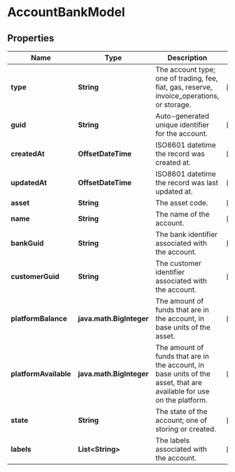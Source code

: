 

# AccountBankModel


## Properties

| Name | Type | Description | Notes |
|------------ | ------------- | ------------- | -------------|
|**type** | **String** | The account type; one of trading, fee, fiat, gas, reserve, invoice_operations, or storage. |  [optional] |
|**guid** | **String** | Auto-generated unique identifier for the account. |  [optional] |
|**createdAt** | **OffsetDateTime** | ISO8601 datetime the record was created at. |  [optional] |
|**updatedAt** | **OffsetDateTime** | ISO8601 datetime the record was last updated at. |  [optional] |
|**asset** | **String** | The asset code. |  [optional] |
|**name** | **String** | The name of the account. |  [optional] |
|**bankGuid** | **String** | The bank identifier associated with the account. |  [optional] |
|**customerGuid** | **String** | The customer identifier associated with the account. |  [optional] |
|**platformBalance** | **java.math.BigInteger** | The amount of funds that are in the account, in base units of the asset. |  [optional] |
|**platformAvailable** | **java.math.BigInteger** | The amount of funds that are in the account, in base units of the asset, that are available for use on the platform. |  [optional] |
|**state** | **String** | The state of the account; one of storing or created. |  [optional] |
|**labels** | **List&lt;String&gt;** | The labels associated with the account. |  [optional] |



